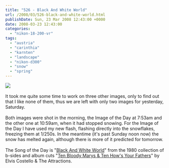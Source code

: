 ```yaml
---
title: "526 - Black And White World"
url: /2008/03/526-black-and-white-world.html
publishDate: Sun, 23 Mar 2008 12:43:00 +0000
date: 2008-03-23 12:43:00
categories: 
  - "nikon-18-200-vr"
tags: 
  - "austria"
  - "carinthia"
  - "karnten"
  - "landscape"
  - "nikon-d300"
  - "snow"
  - "spring"
---
```

<a href="https://d25zfm9zpd7gm5.cloudfront.net/1200x1200/2008/20080322_075301_ps.jpg" target="_blank"><img src="https://d25zfm9zpd7gm5.cloudfront.net/0600x0600/2008/20080322_075301_ps.jpg"/></a><br/><br/><a href="https://d25zfm9zpd7gm5.cloudfront.net/1200x1200/2008/20080322_105958_ps.jpg" target="_blank"><img alt="" border="0" src="https://d25zfm9zpd7gm5.cloudfront.net/0150x0150/2008/20080322_105958_ps.jpg" style="margin: 0pt 0px 0pt 10px; float: right;"/></a> It took me quite some time to work on three other images, only to find out that I like none of them, thus we are left with only two images for yesterday, Saturday.<br/><br/>Both images were shot in the morning, the Image of the Day at 7:53am and the other one at 10:59am, when it had stopped snowing. For the Image of the Day I have used my new flash, flashing directly into the snowflakes, freezing them at 1/250s. In the meantime (it's past Sunday noon now) the snow has melted again, although there is more of it predicted for tomorrow.<br/><br/>The Song of the Day is "<a href="http://www.lyricstime.com/elvis-costello-black-and-white-world-lyrics.html" target="_blank">Black And White World</a>" from the 1980 collection of b-sides and album cuts "<a href="http://www.amazon.com/Bloody-Marys-Hows-Your-Fathers/dp/B000006XTF" target="_blank">Ten Bloody Marys &amp; Ten How's Your Fathers</a>" by Elvis Costello &amp; The Attractions.
